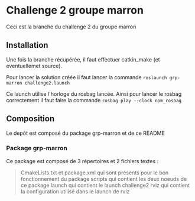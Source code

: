 # Challenge 2 groupe marron

Ceci est la branche du challenge 2 du groupe marron

## Installation

Une fois la branche récupérée, il faut effectuer catkin_make (et eventuellemet source).

Pour lancer la solution créée il faut lancer la commande `roslaunch grp-marron challenge2.launch`

Ce launch utilise l'horloge du rosbag lancée. Ainsi pour lancer le rosbag correctement il faut faire la commande `rosbag play --clock nom_rosbag`

## Composition

Le depôt est composé du package grp-marron et de ce README

### Package grp-marron

Ce package est composé de 3 répertoires et 2 fichiers textes :

>CmakeLists.txt et package.xml qui sont présents pour le bon fonctionnement du package
>scripts qui contient les deux noeuds de ce package
>launch qui contient le launch challenge2 
>rviz qui contient la configuration utilisé dans le launch de rviz

